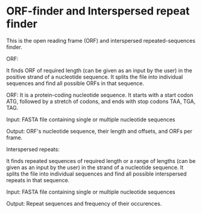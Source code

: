 # ORF-finder and Interspersed repeat finder

This is the open reading frame (ORF) and interspersed repeated-sequences finder. 

ORF: 

It finds ORF of required length (can be given as an input by the user) in the positive strand of a nucleotide sequence.
It splits the file into individual sequences and find all possible ORFs in that sequence. 

ORF: It is a protein-coding nucleotide sequence. It starts with a start codon ATG, followed by a stretch of codons,
and ends with stop codons TAA, TGA, TAG. 

Input: FASTA file containing single or multiple nucleotide sequences 

Output: ORF's nucleotide sequence, their length and offsets, and ORFs per frame. 

Interspersed repeats:

It finds repeated sequences of required length or a range of lengths (can be given as an input by the user) in the strand of a nucleotide sequence.
It splits the file into individual sequences and find all possible interspersed repeats in that sequence. 

Input: FASTA file containing single or multiple nucleotide sequences 

Output: Repeat sequences and frequency of their occurences.







